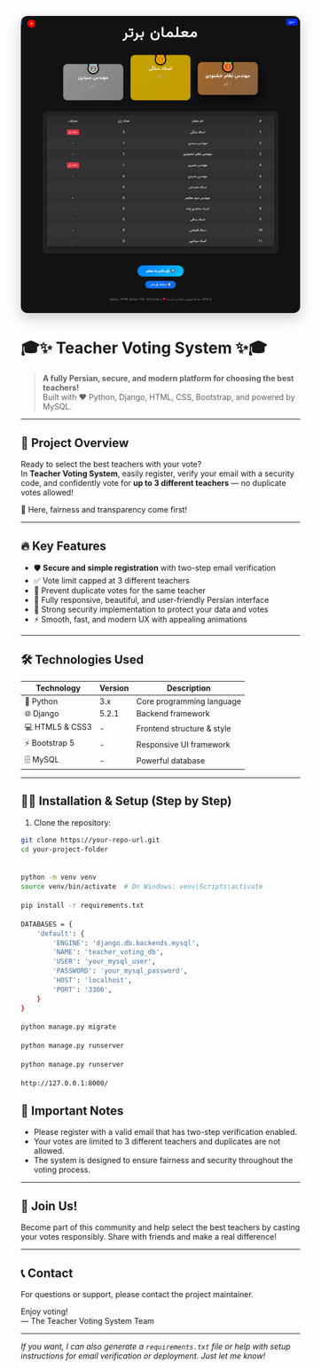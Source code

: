 <p align="center">
  <img src="static/images/screencapture-127-0-0-6-7500-2025-05-17-09_25_21.png" alt="Teacher Voting System Homepage" width="700" style="border-radius: 12px; box-shadow: 0 8px 24px rgba(0,0,0,0.2);" />
</p>

# 🎓✨ Teacher Voting System ✨🎓

> **A fully Persian, secure, and modern platform for choosing the best teachers!**  
> Built with ❤️ Python, Django, HTML, CSS, Bootstrap, and powered by MySQL.

---

## 🚀 Project Overview

Ready to select the best teachers with your vote?  
In **Teacher Voting System**, easily register, verify your email with a security code, and confidently vote for **up to 3 different teachers** — no duplicate votes allowed!

🌟 Here, fairness and transparency come first!

---

## 🔥 Key Features

- 🛡️ **Secure and simple registration** with two-step email verification  
- ✅ Vote limit capped at 3 different teachers  
- 🚫 Prevent duplicate votes for the same teacher  
- 📱 Fully responsive, beautiful, and user-friendly Persian interface  
- 🔐 Strong security implementation to protect your data and votes  
- ⚡ Smooth, fast, and modern UX with appealing animations  

---

## 🛠 Technologies Used

| Technology      | Version       | Description                 |
|-----------------|---------------|-----------------------------|
| 🐍 Python       | 3.x           | Core programming language   |
| 🌐 Django       | 5.2.1         | Backend framework           |
| 💻 HTML5 & CSS3 | -             | Frontend structure & style  |
| ⚡ Bootstrap 5   | -             | Responsive UI framework     |
| 🗄️ MySQL        | -             | Powerful database           |

---

## 🧑‍💻 Installation & Setup (Step by Step)

1. Clone the repository:  
```bash
git clone https://your-repo-url.git
cd your-project-folder


python -m venv venv
source venv/bin/activate  # On Windows: venv\Scripts\activate

pip install -r requirements.txt

DATABASES = {
    'default': {
        'ENGINE': 'django.db.backends.mysql',
        'NAME': 'teacher_voting_db',
        'USER': 'your_mysql_user',
        'PASSWORD': 'your_mysql_password',
        'HOST': 'localhost',
        'PORT': '3306',
    }
}

python manage.py migrate

python manage.py runserver

python manage.py runserver

http://127.0.0.1:8000/
```
## 🔐 Important Notes

- Please register with a valid email that has two-step verification enabled.
- Your votes are limited to 3 different teachers and duplicates are not allowed.
- The system is designed to ensure fairness and security throughout the voting process.

---

## 🎉 Join Us!

Become part of this community and help select the best teachers by casting your votes responsibly. Share with friends and make a real difference!

---

## 📞 Contact

For questions or support, please contact the project maintainer.

Enjoy voting!  
— The Teacher Voting System Team

---

*If you want, I can also generate a `requirements.txt` file or help with setup instructions for email verification or deployment. Just let me know!*

